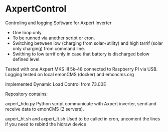 # AxpertControl
Controling and logging Software for Axpert Inverter 
- One loop only. 
- To be runned via another script or cron. 
- Switching between low (charging from solar+utility) and high tarrif (solar only charging) from command line. 
- Swithing to low tarrif only in case that battery is discharged below defined level.

Tested with one Axpert MKS III 5k-48 connected to Raspberry PI via USB. Logging tested on local emonCMS (docker) and emoncms.org

Implemented Dynamic Load Control from 73.00E

Repository contains:

axpert_hdo.py
Python script communicate with Axpert inverter, send and receive data to emonCMS (2 servers). 

axpert_ht.sh and axpert_lt.sh
Used to be called in cron, uncoment the lines if you need to rebind the hidraw device